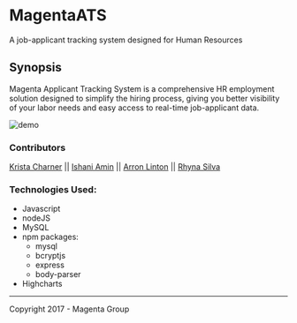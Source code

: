 # MagentaATS
A job-applicant tracking system designed for Human Resources


## Synopsis

Magenta Applicant Tracking System is a comprehensive HR employment solution designed to simplify the hiring process, giving you better visibility of your labor needs and easy access to real-time job-applicant data.


![demo](/assets/images/magentaRecord.gif)



### Contributors

[Krista Charner](https://github.com/kcharner) || [Ishani Amin](https://github.com/IshaniAmin) || [Arron Linton](https://github.com/ArronJLinton) || [Rhyna Silva](https://github.com/rhynas)


### Technologies Used:

* Javascript
* nodeJS
* MySQL
* npm packages:
  *  mysql
  *  bcryptjs
  *  express
  *  body-parser
* Highcharts

***
Copyright 2017 - Magenta Group
